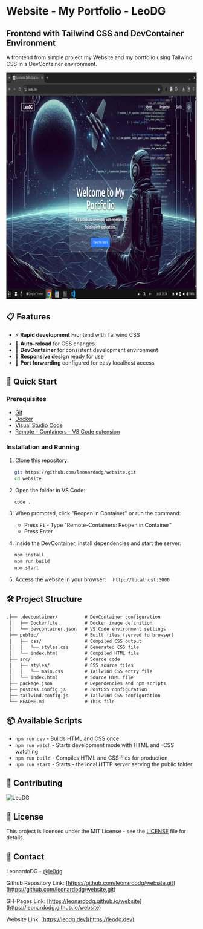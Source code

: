 # Website - My Portfolio - LeoDG
## Frontend with Tailwind CSS and DevContainer Environment
A frontend from simple project my Website and my portfolio using Tailwind CSS in a DevContainer environment.

<img width="800" height="600" alt="homepage" src="https://github.com/leonardodg/website/blob/main/src/images/leodg.dev.png?raw=true">


## 📋 Features
- ⚡ **Rapid development** Frontend with Tailwind CSS
- 🔄 **Auto-reload** for CSS changes
- 🐳 **DevContainer** for consistent development environment
- 📱 **Responsive design** ready for use
- 🔌 **Port forwarding** configured for easy localhost access

## 🚀 Quick Start

### Prerequisites
- [Git](https://git-scm.com/book/en/v2/Getting-Started-Installing-Git)
- [Docker](https://www.docker.com/products/docker-desktop/)
- [Visual Studio Code](https://code.visualstudio.com/)
- [Remote - Containers - VS Code extension](https://marketplace.visualstudio.com/items?itemName=ms-vscode-remote.remote-containers)

### Installation and Running

1. Clone this repository:
```bash   
   git https://github.com/leonardodg/website.git
   cd website   
```

2. Open the folder in VS Code:
```bash
   code .
```

3. When prompted, click "Reopen in Container" or run the command:
   - Press `F1`   - Type "Remote-Containers: Reopen in Container"
   - Press Enter

4. Inside the DevContainer, install dependencies and start the server:
```bash
   npm install
   npm run build
   npm start
```

5. Access the website in your browser:
```   http://localhost:3000   ```
   
## 🛠 Project Structure

```
.├── .devcontainer/          # DevContainer configuration
 │   ├── Dockerfile          # Docker image definition
 │   └── devcontainer.json   # VS Code environment settings
 ├── public/                 # Built files (served to browser)
 │   ├── css/                # Compiled CSS output
 │   │   └── styles.css      # Generated CSS file
 │   └── index.html          # Compiled HTML file 
 ├── src/                    # Source code 
 │   ├── styles/             # CSS source files
 │   │   └── main.css        # Tailwind CSS entry file
 │   └── index.html          # Source HTML file
 ├── package.json            # Dependencies and npm scripts
 ├── postcss.config.js       # PostCSS configuration
 ├── tailwind.config.js      # Tailwind CSS configuration
 └── README.md               # This file
```
 
 ## 📦 Available Scripts
- ```npm run dev``` - Builds HTML and CSS once
- ```npm run watch``` - Starts development mode with HTML and -CSS watching
- ```npm run build``` - Compiles HTML and CSS files for production 
- ```npm run start``` - Starts - the local HTTP server serving the public folder
 
 ## 🤝 Contributing
 
 <img src="https://avatars.githubusercontent.com/u/1678290?s=400&u=2f875356b82f055057b6e9679c0b66001b9b29f9&v=4" title="LeoDG" >


 ## 📄 License
 This project is licensed under the MIT License - see the [LICENSE](LICENSE) file for details.
 
 ## 📮 Contact
 
LeonardoDG - [@le0dg](https://www.linkedin.com/in/le0dg)

Github Repository Link: [https://github.com/leonardodg/website.git](https://github.com/leonardodg/website.git)

GH-Pages Link: [https://leonardodg.github.io/website](https://leonardodg.github.io/website)

Website Link: [https://leodg.dev](https://leodg.dev)